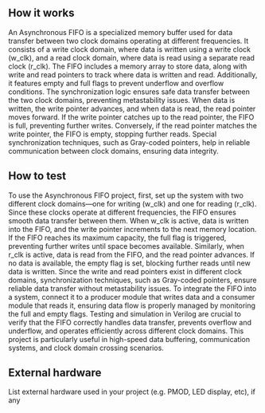 <!---

This file is used to generate your project datasheet. Please fill in the information below and delete any unused
sections.

You can also include images in this folder and reference them in the markdown. Each image must be less than
512 kb in size, and the combined size of all images must be less than 1 MB.
-->

## How it works

An Asynchronous FIFO is a specialized memory buffer used for data transfer between two clock domains operating at different frequencies. It consists of a write clock domain, where data is written using a write clock (w_clk), and a read clock domain, where data is read using a separate read clock (r_clk). The FIFO includes a memory array to store data, along with write and read pointers to track where data is written and read. Additionally, it features empty and full flags to prevent underflow and overflow conditions. The synchronization logic ensures safe data transfer between the two clock domains, preventing metastability issues. When data is written, the write pointer advances, and when data is read, the read pointer moves forward. If the write pointer catches up to the read pointer, the FIFO is full, preventing further writes. Conversely, if the read pointer matches the write pointer, the FIFO is empty, stopping further reads. Special synchronization techniques, such as Gray-coded pointers, help in reliable communication between clock domains, ensuring data integrity.

## How to test

To use the Asynchronous FIFO project, first, set up the system with two different clock domains—one for writing (w_clk) and one for reading (r_clk). Since these clocks operate at different frequencies, the FIFO ensures smooth data transfer between them. When w_clk is active, data is written into the FIFO, and the write pointer increments to the next memory location. If the FIFO reaches its maximum capacity, the full flag is triggered, preventing further writes until space becomes available. Similarly, when r_clk is active, data is read from the FIFO, and the read pointer advances. If no data is available, the empty flag is set, blocking further reads until new data is written. Since the write and read pointers exist in different clock domains, synchronization techniques, such as Gray-coded pointers, ensure reliable data transfer without metastability issues. To integrate the FIFO into a system, connect it to a producer module that writes data and a consumer module that reads it, ensuring data flow is properly managed by monitoring the full and empty flags. Testing and simulation in Verilog are crucial to verify that the FIFO correctly handles data transfer, prevents overflow and underflow, and operates efficiently across different clock domains. This project is particularly useful in high-speed data buffering, communication systems, and clock domain crossing scenarios.

## External hardware

List external hardware used in your project (e.g. PMOD, LED display, etc), if any
